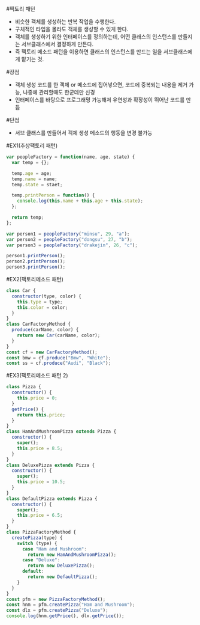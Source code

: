 <!-- 생성자 패턴과 비슷 -->

#팩토리 패턴

- 비슷한 객체를 생성하는 반복 작업을 수행한다.
- 구체적인 타입을 몰라도 객체를 생성할 수 있게 한다.
- 객체를 생성하기 위한 인터페이스를 정의하는데, 어떤 클래스의 인스턴스를 만들지는 서브클래스에서 결정하게 만든다.
- 즉 팩토리 메소드 패턴을 이용하면 클래스의 인스턴스를 만드는 일을 서브클래스에게 맡기는 것.

#장점

- 객체 생성 코드를 한 객체 or 메소드에 집어넣으면, 코드에 중복되는 내용을 제거 가능, 나중에 관리할때도 한군데만 신경
- 인터페이스를 바탕으로 프로그래밍 가능해저 유연성과 확장성이 뛰어난 코드를 만듬

#단점

- 서브 클래스를 만들어서 객체 생성 메소드의 행동을 변경 불가능

#EX1(추상팩토리 패턴)

```js
var peopleFactory = function(name, age, state) {
  var temp = {};

  temp.age = age;
  temp.name = name;
  temp.state = staet;

  temp.printPerson = function() {
    console.log(this.name + this.age + this.state);
  };

  return temp;
};

var person1 = peopleFactory("minsu", 29, "a");
var person2 = peopleFactory("dongsu", 27, "b");
var person3 = peopleFactory("drakejin", 26, "c");

person1.printPerson();
person2.printPerson();
person3.printPerson();
```

#EX2(팩토리메소드 패턴)

```js
class Car {
  constructor(type, color) {
    this.type = type;
    this.color = color;
  }
}
class CarFactoryMethod {
  produce(carName, color) {
    return new Car(carName, color);
  }
}
const cf = new CarFactoryMethod();
const bmw = cf.produce("Bmw", "White");
const ss = cf.produce("Audi", "Black");
```

#EX3(팩토리메소드 패턴 2)

```js
class Pizza {
  constructor() {
    this.price = 0;
  }
  getPrice() {
    return this.price;
  }
}
class HamAndMushroomPizza extends Pizza {
  constructor() {
    super();
    this.price = 8.5;
  }
}
class DeluxePizza extends Pizza {
  constructor() {
    super();
    this.price = 10.5;
  }
}
class DefaultPizza extends Pizza {
  constructor() {
    super();
    this.price = 6.5;
  }
}
class PizzaFactoryMethod {
  createPizza(type) {
    switch (type) {
      case "Ham and Mushroom":
        return new HamAndMushroomPizza();
      case "Deluxe":
        return new DeluxePizza();
      default:
        return new DefaultPizza();
    }
  }
}
const pfm = new PizzaFactoryMethod();
const hnm = pfm.createPizza("Ham and Mushroom");
const dlx = pfm.createPizza("Deluxe");
console.log(hnm.getPrice(), dlx.getPrice());
```
